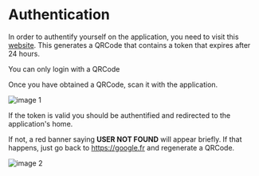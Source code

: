 # Authentication


In order to authentify yourself on the application, you need to visit this [website](https://google.fr). This generates a QRCode that contains a token that expires after 24 hours.

<aside class="notice">
  You can only login with a QRCode
</aside>

Once you have obtained a QRCode, scan it with the application.


![image 1](images/login.png)

If the token is valid you should be authentified and redirected to the application's home.

If not, a red banner saying **USER NOT FOUND** will appear briefly. If that happens, just go back to https://google.fr and regenerate a QRCode.

![image 2](images/login-error.png)